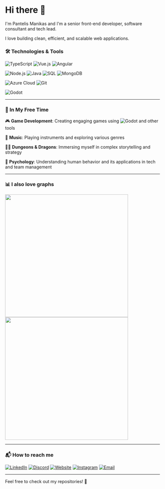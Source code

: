 # Hi there 👋

I'm Pantelis Manikas and I'm a senior front-end developer, software consultant and tech lead. 

I love building clean, efficient, and scalable web applications.

### 🛠 Technologies & Tools

![TypeScript](https://img.shields.io/badge/TypeScript-3178c6?logo=typescript&logoColor=white&style=for-the-badge)
![Vue.js](https://img.shields.io/badge/Vue.js-42b883?logo=vue.js&logoColor=white&style=for-the-badge)
![Angular](https://img.shields.io/badge/Angular-f11653?logo=angular&logoColor=white&style=for-the-badge)

![Node.js](https://img.shields.io/badge/Node.js-417e38?logo=node.js&logoColor=white&style=for-the-badge)
![Java](https://img.shields.io/badge/Java-F8981D?logo=java&logoColor=white&style=for-the-badge)
![SQL](https://img.shields.io/badge/SQL-2b5d80?logo=sql&logoColor=white&style=for-the-badge)
![MongoDB](https://img.shields.io/badge/MongoDB-000000?logo=mongodb&logoColor=white&style=for-the-badge)

![Azure Cloud](https://img.shields.io/badge/Azure_Cloud-0078d4?logo=azure&logoColor=white&style=for-the-badge)
![Git](https://img.shields.io/badge/Git-f14e32?logo=git&logoColor=white&style=for-the-badge)

![Godot](https://img.shields.io/badge/Godot-4d9fdc?logo=godot.engine&logoColor=white&style=for-the-badge)

---

### 🎵 In My Free Time

🎮 **Game Development**: Creating engaging games using ![Godot](https://img.shields.io/badge/Godot-4d9fdc?logo=godot&logoColor=white&style=inline) and other tools

🎸 **Music**: Playing instruments and exploring various genres

🧙‍♂️ **Dungeons & Dragons**: Immersing myself in complex storytelling and strategy

🧠 **Psychology**: Understanding human behavior and its applications in tech and team management

---

### 📊 I also love graphs

<img width=400 src='https://github-readme-streak-stats.herokuapp.com/?user=pmanikas&theme=vue-dark&hide_border=true' />
<img width=400 src='https://github-readme-stats.vercel.app/api/top-langs/?username=pmanikas&theme=vue-dark&show_icons=true&hide_border=true&layout=compact' />

---

### 📬 How to reach me
[![LinkedIn](https://img.shields.io/badge/LINKEDIN-blue?style=for-the-badge&logo=linkedin&logoColor=white)](https://www.linkedin.com/in/pmanikas)
[![Discord](https://img.shields.io/badge/DISCORD-5865f2?style=for-the-badge&logo=discord&logoColor=white)](https://www.discord.com)
[![Website](https://img.shields.io/badge/WEBSITE-blue?style=for-the-badge&logo=google-chrome&logoColor=white)](https://pantelismanikas.com)
[![Instagram](https://img.shields.io/badge/INSTAGRAM-E4405F?style=for-the-badge&logo=instagram&logoColor=white)](https://instagram.com/pmanikas)
[![Email](https://img.shields.io/badge/EMAIL-D14836?style=for-the-badge&logo=gmail&logoColor=white)](mailto:pmanikas.social@gmail.com)

---

Feel free to check out my repositories! 🚀

